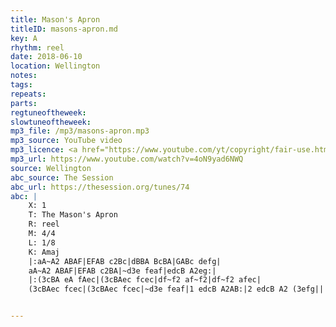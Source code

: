 ```yaml
---
title: Mason's Apron
titleID: masons-apron.md
key: A
rhythm: reel
date: 2018-06-10
location: Wellington
notes:
tags:
repeats: 
parts: 
regtuneoftheweek:
slowtuneoftheweek:
mp3_file: /mp3/masons-apron.mp3
mp3_source: YouTube video
mp3_licence: <a href="https://www.youtube.com/yt/copyright/fair-use.html">YouTube Fair Use</a>
mp3_url: https://www.youtube.com/watch?v=4oN9yad6NWQ
source: Wellington
abc_source: The Session
abc_url: https://thesession.org/tunes/74
abc: |
    X: 1
    T: The Mason's Apron
    R: reel
    M: 4/4
    L: 1/8
    K: Amaj
    |:aA~A2 ABAF|EFAB c2Bc|dBBA BcBA|GABc defg|
    aA~A2 ABAF|EFAB c2BA|~d3e feaf|edcB A2eg:|
    |:(3cBA eA fAec|(3cBAec fcec|df~f2 af~f2|df~f2 afec|
    (3cBAec fcec|(3cBAec fcec|~d3e feaf|1 edcB A2AB:|2 edcB A2 (3efg||


---
```

